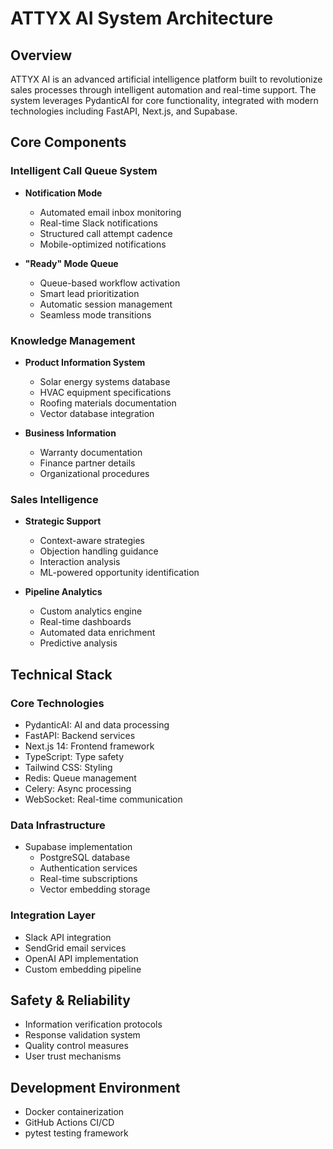 # ATTYX AI System Architecture

## Overview
ATTYX AI is an advanced artificial intelligence platform built to revolutionize sales processes through intelligent automation and real-time support. The system leverages PydanticAI for core functionality, integrated with modern technologies including FastAPI, Next.js, and Supabase.

## Core Components

### Intelligent Call Queue System
- **Notification Mode**
  - Automated email inbox monitoring
  - Real-time Slack notifications
  - Structured call attempt cadence
  - Mobile-optimized notifications

- **"Ready" Mode Queue**
  - Queue-based workflow activation
  - Smart lead prioritization
  - Automatic session management
  - Seamless mode transitions

### Knowledge Management
- **Product Information System**
  - Solar energy systems database
  - HVAC equipment specifications
  - Roofing materials documentation
  - Vector database integration

- **Business Information**
  - Warranty documentation
  - Finance partner details
  - Organizational procedures

### Sales Intelligence
- **Strategic Support**
  - Context-aware strategies
  - Objection handling guidance
  - Interaction analysis
  - ML-powered opportunity identification

- **Pipeline Analytics**
  - Custom analytics engine
  - Real-time dashboards
  - Automated data enrichment
  - Predictive analysis

## Technical Stack

### Core Technologies
- PydanticAI: AI and data processing
- FastAPI: Backend services
- Next.js 14: Frontend framework
- TypeScript: Type safety
- Tailwind CSS: Styling
- Redis: Queue management
- Celery: Async processing
- WebSocket: Real-time communication

### Data Infrastructure
- Supabase implementation
  - PostgreSQL database
  - Authentication services
  - Real-time subscriptions
  - Vector embedding storage

### Integration Layer
- Slack API integration
- SendGrid email services
- OpenAI API implementation
- Custom embedding pipeline

## Safety & Reliability
- Information verification protocols
- Response validation system
- Quality control measures
- User trust mechanisms

## Development Environment
- Docker containerization
- GitHub Actions CI/CD
- pytest testing framework